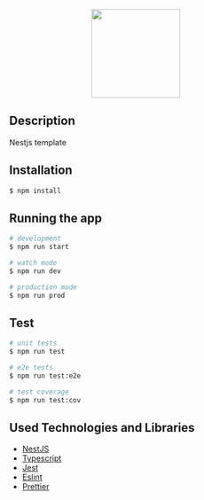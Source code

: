 <div style="display: flex; justify-content: center;">
  <a href="http://nestjs.com/" target="blank" style="margin-right:3rem;">
    <img src="https://docs.nestjs.com/assets/logo-small.svg" style="width: 160px; height: 160px;" />
  </a>
</div>

## Description

Nestjs template

## Installation

```bash
$ npm install
```

## Running the app

```bash
# development
$ npm run start

# watch mode
$ npm run dev

# production mode
$ npm run prod
```

## Test

```bash
# unit tests
$ npm run test

# e2e tests
$ npm run test:e2e

# test coverage
$ npm run test:cov
```

## Used Technologies and Libraries

- [NestJS](https://nestjs.com/)
- [Typescript](https://www.typescriptlang.org/)
- [Jest](https://jestjs.io/)
- [Eslint](https://eslint.org/)
- [Prettier](https://prettier.io/)
